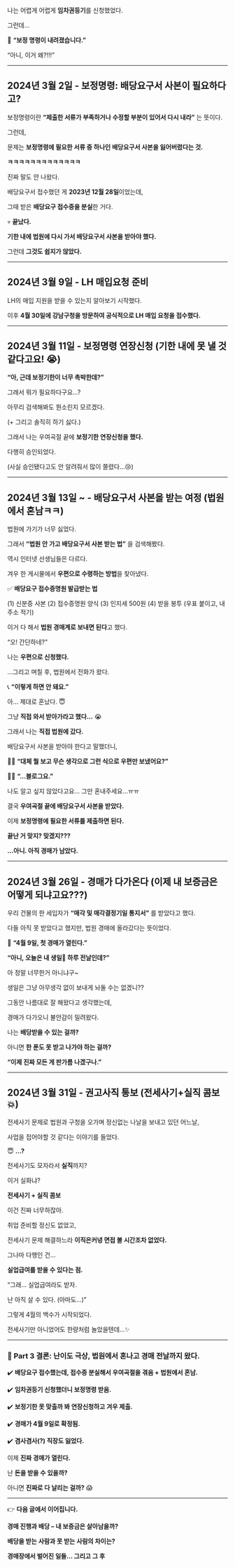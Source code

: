 

나는 어렵게 어렵게 **임차권등기**를 신청했었다.

  

그런데…

  

📩 **“보정 명령이 내려졌습니다.”**

  

“아니, 이거 왜?!!!”

---

## **2024년 3월 2일 - 보정명령: 배당요구서 사본이 필요하다고?**

  

보정명령이란 **“제출한 서류가 부족하거나 수정할 부분이 있어서 다시 내라”** 는 뜻이다.

  

그런데,

  

문제는 **보정명령에 필요한 서류 중 하나인 배당요구서 사본을 잃어버렸다는 것.**

  

**ㅋㅋㅋㅋㅋㅋㅋㅋㅋㅋㅋㅋㅋ**

  

진짜 말도 안 나왔다.

  

배당요구서 접수했던 게 **2023년 12월 28일**이었는데,

그때 받은 **배당요구 접수증을 분실**한 거다.

  

💀 **끝났다.**

**기한 내에 법원에 다시 가서 배당요구서 사본을 받아야 했다.**

  

그런데 **그것도 쉽지가 않았다.**

---

## **2024년 3월 9일 - LH 매입요청 준비**

  

LH의 매입 지원을 받을 수 있는지 알아보기 시작했다.

이후 **4월 30일에 강남구청을 방문하여 공식적으로 LH 매입 요청을 접수했다.**

---

## **2024년 3월 11일 - 보정명령 연장신청 (기한 내에 못 낼 것 같다고요! 😭)**

  

**“아, 근데 보정기한이 너무 촉박한데?”**

  

그래서 뭐가 필요하다구요…?

아무리 검색해봐도 뭔소린지 모르겠다.

(+ 그리고 솔직히 하기 싫다.)

  

그래서 나는 우여곡절 끝에 **보정기한 연장신청을 했다.**

  

다행히 승인되었다.

(사실 승인됐다고도 안 알려줘서 많이 쫄렸다…😢)

---

## **2024년 3월 13일 ~ - 배당요구서 사본을 받는 여정 (법원에서 혼남ㅋㅋ)**

  

법원에 가기가 너무 싫었다.

그래서 **“법원 안 가고 배당요구서 사본 받는 법”** 을 검색해봤다.

  

역시 인터넷 선생님들은 다르다.

겨우 한 게시물에서 **우편으로 수령하는 방법**을 찾아냈다.

  

✅ **배당요구 접수증명원 발급받는 법**

(1) 신분증 사본
(2) 접수증명원 양식
(3) 인지세 500원
(4) 받을 봉투 (우표 붙이고, 내 주소 적기)

이거 다 해서 **법원 경매계로 보내면 된다**고 했다.

  

“오! 간단하네?”

나는 **우편으로 신청했다.**

  

…그리고 며칠 후, 법원에서 전화가 왔다.

  

📞 **“이렇게 하면 안 돼요.”**

  

아… 제대로 혼났다. 😇

  

그냥 **직접 와서 받아가라고 했다…** 😭

  

그래서 나는 **직접 법원에 갔다.**

  

배당요구서 사본을 받아야 한다고 말했더니,

  

🧑‍⚖️ **“대체 뭘 보고 무슨 생각으로 그런 식으로 우편만 보냈어요?”**

👩‍💼 **“…블로그요.”**

  

나도 알고 싶지 않았다고요… 그만 혼내주세요…ㅠㅠ

  

결국 **우여곡절 끝에 배당요구서 사본을 받았다.**

  

이제 **보정명령에 필요한 서류를 제출하면 된다.**

  

**끝난 거 맞지? 맞겠지???**


**…아니. 아직 경매가 남았다.**

---

## **2024년 3월 26일 - 경매가 다가온다 (이제 내 보증금은 어떻게 되냐고요???)**

  

우리 건물의 한 세입자가 **“매각 및 매각결정기일 통지서”** 를 받았다고 했다.

다들 아직 못 받았다고 했지만, 법원 경매에 올라갔다는 뜻이었다.

  

📌 **“4월 9일, 첫 경매가 열린다.”**

  

 **“아니, 오늘은 내 생일🎂 하루 전날인데?”**

  
아 정말 너무한거 아니냐구~

생일은 그냥 아무생각 없이 보내게 놔둘 수는 없겠니??

  

그동안 나름대로 잘 해왔다고 생각했는데,

경매가 다가오니 불안감이 밀려왔다.

  

나는 **배당받을 수 있는 걸까?**

아니면 **한 푼도 못 받고 나가야 하는 걸까?**

  

**“이제 진짜 모든 게 판가름 나겠구나.”**

---

## **2024년 3월 31일 - 권고사직 통보 (전세사기+실직 콤보💥)**

  

전세사기 문제로 법원과 구청을 오가며 정신없는 나날을 보내고 있던 어느날,

사업을 접어야할 것 같다는 이야기를 들었다.
  

😇 **…?**

  

전세사기도 모자라서 **실직**까지?

이거 실화냐?

  

**전세사기 + 실직 콤보**

이건 진짜 너무하잖아.

  

취업 준비할 정신도 없었고,

전세사기 문제 해결하느라 **이직은커녕 면접 볼 시간조차 없었다.**

  

그나마 다행인 건…

**실업급여를 받을 수 있다는 점.**

  

“그래… 실업급여라도 받자.

난 아직 살 수 있다. (아마도…)”


그렇게 4월의 백수가 시작되었다.

전세사기만 아니었어도 한량처럼 놀았을텐데...✨

---

### **📌 Part 3 결론: 난이도 극상, 법원에서 혼나고 경매 전날까지 왔다.**

  

✔️  **배당요구 접수했는데, 접수증 분실해서 우여곡절을 겪음 + 법원에서 혼남.**

✔️  **임차권등기 신청했더니 보정명령 받음.**

✔️  **보정기한 못 맞출까 봐 연장신청하고 겨우 제출.**

✔️  **경매가 4월 9일로 확정됨.**

✔️  **겸사겸사(?) 직장도 잃었다.**
  

이제 **진짜 경매가 열린다.**


난 **돈을 받을 수 있을까?**


아니면 **진짜로 다 날리는 걸까?** 😱

---

👉 **다음 글에서 이어집니다.**

**경매 진행과 배당 – 내 보증금은 살아남을까?** 

**배당을 받는 사람과 못 받는 사람의 차이는?**

**경매장에서 벌어진 일들… 그리고 그 후**